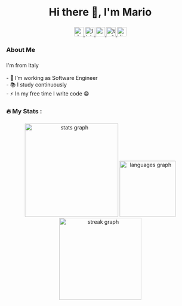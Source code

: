 <!-- <div align="center">
  <img height="150" src="https://firebasestorage.googleapis.com/v0/b/portfolio-as-39431.appspot.com/o/bg.jpeg?alt=media&token=15206dc5-fac4-401e-a130-c0847e731b1f"  />
</div> -->



###

<br clear="both">

<h1 align="center">Hi there 👋, I'm Mario</h1>

###

###

<div align="center">
  <a href="https://dev.to/networkmario" target="_blank">
    <img src="https://img.shields.io/static/v1?message=dev.to&logo=dev.to&label=&color=0A0A0A&logoColor=white&labelColor=&style=for-the-badge" height="25" alt="devto logo"  />
  </a>
  <a href="https://www.linkedin.com/in/mario-montella-54090b145/" target="_blank">
    <img src="https://img.shields.io/static/v1?message=LinkedIn&logo=linkedin&label=&color=0077B5&logoColor=white&labelColor=&style=for-the-badge" height="25" alt="linkedin logo"  />
  </a>
  <a href="https://medium.com/@networkmario" target="_blank">
    <img src="https://img.shields.io/static/v1?message=Medium&logo=medium&label=&color=12100E&logoColor=white&labelColor=&style=for-the-badge" height="25" alt="medium logo"  />
  </a>
  <a href="https://twitter.com/MarioMontella_" target="_blank">
    <img src="https://img.shields.io/static/v1?message=Twitter&logo=twitter&label=&color=1DA1F2&logoColor=white&labelColor=&style=for-the-badge" height="25" alt="twitter logo"  />
  </a>
  <img src="https://img.shields.io/static/v1?message=Discord&logo=discord&label=&color=7289DA&logoColor=white&labelColor=&style=for-the-badge" height="25" alt="discord logo"  />
</div>

<h3 align="left">About Me</h3>

###

<p align="left">I'm from Italy<br><br>- 🔭 I’m working as Software Engineer<br>- 📚 I study continuously<br>- ⚡ In my free time I write code 😁</p>

###

<h3 align="left">🔥   My Stats :</h3>

###

<div align="center">
  <img src="https://github-readme-stats.vercel.app/api?username=mariomontella&hide_title=false&hide_rank=false&show_icons=true&include_all_commits=true&count_private=true&disable_animations=false&theme=dracula&locale=en&hide_border=false&order=1" height="250" alt="stats graph"  />
  <img src="https://github-readme-stats.vercel.app/api/top-langs?username=mariomontella&locale=en&hide_title=false&layout=compact&card_width=320&langs_count=5&theme=dracula&hide_border=false&order=2" height="150" alt="languages graph"  />
  <img src="https://streak-stats.demolab.com?user=mariomontella&locale=en&mode=daily&theme=dark&hide_border=false&border_radius=5&order=3" height="220" alt="streak graph"  />
</div>

###


###
